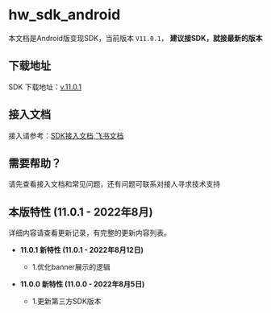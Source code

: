 # hw_sdk_android

本文档是Android版变现SDK，当前版本 `V11.0.1`， <b>  建议接SDK，就接最新的版本 </B>

## 下载地址

SDK 下载地址：[v.11.0.1](https://github.com/artwl/hw_game_mp_sdk_admob_android_public/releases)

## 接入文档

接入请参考：[SDK接入文档,飞书文档](https://hellowd.feishu.cn/docx/doxcnFbHOGWredEao5tfds4Wlug)

## 需要帮助？

请先查看接入文档和常见问题，还有问题可联系对接人寻求技术支持

## 本版特性 (11.0.1 - 2022年8月)

详细内容请查看更新记录，有完整的更新内容列表。
- **11.0.1 新特性 (11.0.1 - 2022年8月12日)**
  - 1.优化banner展示的逻辑
  
- **11.0.0 新特性 (11.0.0 - 2022年8月5日)**
  - 1.更新第三方SDK版本
